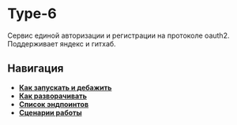# Type-6

Сервис единой авторизации и регистрации на протоколе oauth2.
Поддерживает яндекс и гитхаб.

## Навигация

* [**Как запускать и дебажить**](https://github.com/timattt/TypeSix/tree/master/scripts/debug)
* [**Как разворачивать**](https://github.com/timattt/TypeSix/blob/master/about/Deploy.md)
* [**Список эндпоинтов**](https://github.com/timattt/TypeSix/blob/master/about/Endpoints.md)
* [**Сценарии работы**](https://github.com/timattt/TypeSix/blob/master/about/Scenarios.md)


